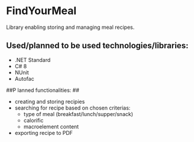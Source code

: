 # FindYourMeal
Library enabling storing and managing meal recipes.

## Used/planned to be used technologies/libraries: ##
 - .NET Standard
 - C# 8
 - NUnit
 - Autofac
 
##P lanned functionalities: ##
 - creating and storing recipies
 - searching for recipe based on chosen criterias:
    - type of meal (breakfast/lunch/supper/snack)
    - calorific
    - macroelement content
 - exporting recipe to PDF
